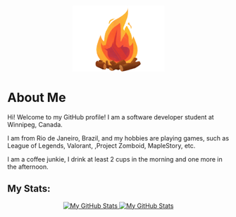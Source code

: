 <div align='center'>
  <img src='./assets/image/banner.gif' height='150px'>
</div>

# About Me
Hi! Welcome to my GitHub profile! I am a software developer student at Winnipeg,
Canada.

I am from Rio de Janeiro, Brazil, and my hobbies are playing games, such as
League of Legends, Valorant, ,Project Zomboid, MapleStory, etc.

I am a coffee junkie, I drink at least 2 cups in the morning and one more in the
afternoon.

## My Stats:
<div align='center'>
  <a href='https://github.com/chichantaman'>
    <img src='https://github-readme-stats.vercel.app/api?username=chichantaman&theme=vue&show_icons=true' alt='My GitHub Stats' height='200px'>
  </a>
  <a href='https://github.com/chichantaman'>
    <img src='https://github-readme-stats.vercel.app/api/top-langs/?username=chichantaman&theme=vue&hide=Ruby&show_icons=true&langs_count=3' alt='My GitHub Stats' height='200px'>
  </a>
</div>

<!--
**chichantaman/chichantaman** is a ✨ _special_ ✨ repository because its `README.md` (this file) appears on your GitHub profile.

Here are some ideas to get you started:

- 🔭 I’m currently working on ...
- 🌱 I’m currently learning ...
- 👯 I’m looking to collaborate on ...
- 🤔 I’m looking for help with ...
- 💬 Ask me about ...
- 📫 How to reach me: ...
- 😄 Pronouns: ...
- ⚡ Fun fact: ...
-->
